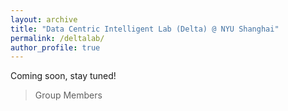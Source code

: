 ```yaml
---
layout: archive
title: "Data Centric Intelligent Lab (Delta) @ NYU Shanghai"
permalink: /deltalab/
author_profile: true
---
```


Coming soon, stay tuned!

> Group Members
